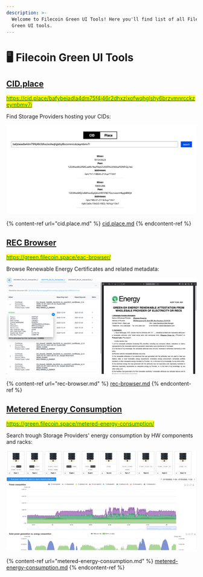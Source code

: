 ```yaml
---
description: >-
  Welcome to Filecoin Green UI Tools! Here you'll find list of all Filecoin
  Green UI tools.
---
```


# 🖥 Filecoin Green UI Tools

## [CID.place](https://cid.place)

[<mark style="color:green;">https://cid.place/bafybeiadla4dm75f4j46r2dhxzixofwqhglshy6brzvmnrcckzeymbmv7i</mark>](https://cid.place/bafybeiadla4dm75f4j46r2dhxzixofwqhglshy6brzvmnrcckzeymbmv7i)<mark style="color:green;"></mark>

Find Storage Providers hosting your CIDs:

![](../.gitbook/assets/CID.place.png)

{% content-ref url="cid.place.md" %}
[cid.place.md](cid.place.md)
{% endcontent-ref %}

## [REC Browser](https://green.filecoin.space/eac-browser/)

[<mark style="color:green;">https://green.filecoin.space/eac-browser/</mark>](https://green.filecoin.space/eac-browser/)<mark style="color:green;"></mark>

Browse Renewable Energy Certificates and related metadata:

![](<../.gitbook/assets/EAC browser.png>)

{% content-ref url="rec-browser.md" %}
[rec-browser.md](rec-browser.md)
{% endcontent-ref %}

## [Metered Energy Consumption](https://green.filecoin.space/metered-energy-consumption/)

[<mark style="color:green;">https://green.filecoin.space/metered-energy-consumption/</mark>](https://green.filecoin.space/metered-energy-consumption/)<mark style="color:green;"></mark>

Search trough Storage Providers' energy consumption by HW components and racks:

![](<../.gitbook/assets/Metered Energy Consumption.png>)

{% content-ref url="metered-energy-consumption.md" %}
[metered-energy-consumption.md](metered-energy-consumption.md)
{% endcontent-ref %}

